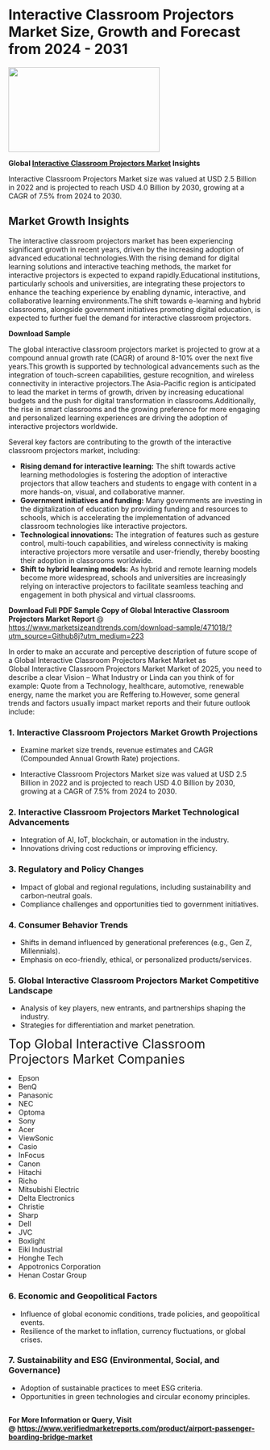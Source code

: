 <H1>Interactive Classroom Projectors Market Size, Growth and Forecast from 2024 - 2031</H1><img class="aligncenter size-medium wp-image-584254" src="https://thirdeyenews.in/wp-content/uploads/2024/09/Global-Market-Research-300x168.jpeg" alt="" width="300" height="168" /><p><strong>Global&nbsp;<a href="https://www.marketsizeandtrends.com/download-sample/471018/?utm_source=Github8j?utm_medium=223">Interactive Classroom Projectors Market</a> Insights</strong></p><p>Interactive Classroom Projectors Market size was valued at USD 2.5 Billion in 2022 and is projected to reach USD 4.0 Billion by 2030, growing at a CAGR of 7.5% from 2024 to 2030.</p><p><h2>Market Growth Insights</h2> <p>The interactive classroom projectors market has been experiencing significant growth in recent years, driven by the increasing adoption of advanced educational technologies.With the rising demand for digital learning solutions and interactive teaching methods, the market for interactive projectors is expected to expand rapidly.Educational institutions, particularly schools and universities, are integrating these projectors to enhance the teaching experience by enabling dynamic, interactive, and collaborative learning environments.The shift towards e-learning and hybrid classrooms, alongside government initiatives promoting digital education, is expected to further fuel the demand for interactive classroom projectors.</p> <p><strong>Download Sample</strong></p> <p>The global interactive classroom projectors market is projected to grow at a compound annual growth rate (CAGR) of around 8-10% over the next five years.This growth is supported by technological advancements such as the integration of touch-screen capabilities, gesture recognition, and wireless connectivity in interactive projectors.The Asia-Pacific region is anticipated to lead the market in terms of growth, driven by increasing educational budgets and the push for digital transformation in classrooms.Additionally, the rise in smart classrooms and the growing preference for more engaging and personalized learning experiences are driving the adoption of interactive projectors worldwide.</p> <p>Several key factors are contributing to the growth of the interactive classroom projectors market, including:</p> <ul> <li><strong>Rising demand for interactive learning:</strong> The shift towards active learning methodologies is fostering the adoption of interactive projectors that allow teachers and students to engage with content in a more hands-on, visual, and collaborative manner.</li> <li><strong>Government initiatives and funding:</strong> Many governments are investing in the digitalization of education by providing funding and resources to schools, which is accelerating the implementation of advanced classroom technologies like interactive projectors.</li> <li><strong>Technological innovations:</strong> The integration of features such as gesture control, multi-touch capabilities, and wireless connectivity is making interactive projectors more versatile and user-friendly, thereby boosting their adoption in classrooms worldwide.</li> <li><strong>Shift to hybrid learning models:</strong> As hybrid and remote learning models become more widespread, schools and universities are increasingly relying on interactive projectors to facilitate seamless teaching and engagement in both physical and virtual classrooms.</li> </ul> <p><span class=""><strong>Download Full PDF Sample Copy of Global Interactive Classroom Projectors Market Report</strong> @ <a href="https://www.marketsizeandtrends.com/download-sample/471018/?utm_source=Github8j?utm_medium=223" target="_blank">https://www.marketsizeandtrends.com/download-sample/471018/?utm_source=Github8j?utm_medium=223</a></span></p><p>In order to make an accurate and perceptive description of future scope of a Global&nbsp;Interactive Classroom Projectors Market Market as Global&nbsp;Interactive Classroom Projectors Market Market of 2025, you need to describe a clear Vision &ndash; What Industry or Linda can you think of for example: Quote from a Technology, healthcare, automotive, renewable energy, name the market you are Reffering to.However, some general trends and factors usually impact market reports and their future outlook include:</p><h3>1.&nbsp;<strong>Interactive Classroom Projectors Market Growth Projections</strong></h3><ul><li>Examine market size trends, revenue estimates and CAGR (Compounded Annual Growth Rate) projections.</li><li><p>Interactive Classroom Projectors Market size was valued at USD 2.5 Billion in 2022 and is projected to reach USD 4.0 Billion by 2030, growing at a CAGR of 7.5% from 2024 to 2030.</p></li></ul><h3>2.&nbsp;<strong>Interactive Classroom Projectors Market Technological Advancements</strong></h3><ul><li>Integration of AI, IoT, blockchain, or automation in the industry.</li><li>Innovations driving cost reductions or improving efficiency.</li></ul><h3>3.&nbsp;<strong>Regulatory and Policy Changes</strong></h3><ul><li>Impact of global and regional regulations, including sustainability and carbon-neutral goals.</li><li>Compliance challenges and opportunities tied to government initiatives.</li></ul><h3>4.&nbsp;<strong>Consumer Behavior Trends</strong></h3><ul><li>Shifts in demand influenced by generational preferences (e.g., Gen Z, Millennials).</li><li>Emphasis on eco-friendly, ethical, or personalized products/services.</li></ul><h3>5.&nbsp;<strong>Global Interactive Classroom Projectors Market Competitive Landscape</strong></h3><ul><li>Analysis of key players, new entrants, and partnerships shaping the industry.</li><li>Strategies for differentiation and market penetration.</li></ul><p data-pm-slice="1 1 []"><span style="color: inherit; font-family: inherit; font-size: 25px;">Top Global Interactive Classroom Projectors Market Companies</span></p><div class="" data-test-id=""><p><li>Epson</li><li> BenQ</li><li> Panasonic</li><li> NEC</li><li> Optoma</li><li> Sony</li><li> Acer</li><li> ViewSonic</li><li> Casio</li><li> InFocus</li><li> Canon</li><li> Hitachi</li><li> Richo</li><li> Mitsubishi Electric</li><li> Delta Electronics</li><li> Christie</li><li> Sharp</li><li> Dell</li><li> JVC</li><li> Boxlight</li><li> Eiki Industrial</li><li> Honghe Tech</li><li> Appotronics Corporation</li><li> Henan Costar Group</li></p></div><h3>6.&nbsp;<strong>Economic and Geopolitical Factors</strong></h3><ul><li>Influence of global economic conditions, trade policies, and geopolitical events.</li><li>Resilience of the market to inflation, currency fluctuations, or global crises.</li></ul><h3>7.&nbsp;<strong>Sustainability and ESG (Environmental, Social, and Governance)</strong></h3><ul><li>Adoption of sustainable practices to meet ESG criteria.</li><li>Opportunities in green technologies and circular economy principles.</li></ul><h2><strong style="font-size: 14px;">For More Information or Query, Visit @&nbsp;</strong><a style="background-color: #ffffff; font-size: 14px;" href="https://www.marketsizeandtrends.com/report/interactive-classroom-projectors-market/" target="_blank">https://www.verifiedmarketreports.com/product/airport-passenger-boarding-bridge-market</a></h2>